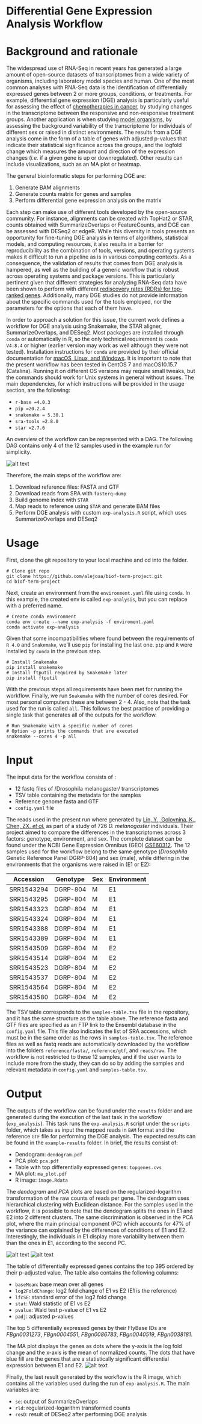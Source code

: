 # Differential Gene Expression Analysis Workflow

# Background and rationale
The widespread use of RNA-Seq in recent years has generated a large amount of open-source datasets of transcriptomes from a wide variety of organisms, including laboratory model species and human. One of the most common analyses with RNA-Seq data is the identification of differentially expressed genes between 2 or more groups, conditions, or treatments. For example, differential gene expression (DGE) analysis is particularly useful for assessing the effect of [chemotherapies in cancer](https://doi.org/10.1093/nar/gkw797), by studying changes in the transcriptome between the responsive and non-responsive treatment groups. Another application is when studying [model organisms](https://doi.org/10.1186/s12864-015-2353-z), by assessing the background variability of the transcriptome for individuals of different sex or raised in distinct environments. The results from a DGE analysis come in the form of a table of genes with adjusted p-values that indicate their statistical significance across the groups, and the logfold change which measures the amount and direction of the expression changes (_i.e._ if a given gene is up or downregulated). Other results can include visualizations, such as an MA plot or heatmap.

The general bioinformatic steps for performing DGE are:
1. Generate BAM alignments
2. Generate counts matrix for genes and samples
3. Perform differential gene expression analysis on the matrix

Each step can make use of different tools developed by the open-source community. For instance, alignments can be created with TopHat2 or STAR, counts obtained with SummarizeOverlaps or FeatureCounts, and DGE can be assessed with DESeq2 or edgeR. While this diversity in tools presents an opportunity for fine-tuning DGE analysis in terms of algorithms, statistical models, and computing resources, it also results in a barrier for reproducibility as the combination of tools, versions, and operating systems makes it difficult to run a pipeline as is in various computing contexts. As a consequence, the validation of results that comes from DGE analysis is hampered, as well as the building of a generic workflow that is robust across operating systems and package versions. This is particularly pertinent given that different strategies for analyzing RNA-Seq data have been shown to perform with different [rediscovery rates (RDRs) for top-ranked genes](https://doi.org/10.3389/fgene.2019.01331). Additionally, many DGE studies do not provide information about the specific commands used for the tools employed, nor the parameters for the options that each of them have.

In order to approach a solution for this issue, the current work defines a workflow for DGE analysis using Snakemake, the STAR aligner, SummarizeOverlaps, and DESeq2. Most packages are installed through `conda` or automatically in R, so the only technical requirement is `conda V4.8.4` or higher (earlier version may work as well although they were not tested). Installation instructions for `conda` are provided by their official documentation for [macOS, Linux, and Windows](https://docs.conda.io/projects/conda/en/latest/user-guide/install/#regular-installation). It is important to note that the present workflow has been tested in CentOS 7 and macOS10.15.7 (Catalina). Running it on different OS versions may require small tweaks, but the commands should work for Unix systems in general without issues. The main dependencies, for which instructions will be provided in the usage section, are the following:

* `r-base =4.0.3`
* `pip =20.2.4`
* `snakemake = 5.30.1`
* `sra-tools =2.8.0`
* `star =2.7.6`

An overview of the workflow can be represented with a DAG. The following DAG contains only 4 of the 12 samples used in the example run for simplicity.

![alt text](https://github.com/alejoaa/biof-term-project/blob/main/dag.png)

Therefore, the main steps of the workflow are:
1. Download reference files: FASTA and GTF
2. Download reads from SRA with `fasterq-dump`
3. Build genome index with `STAR`
4. Map reads to reference using `STAR` and generate BAM files
5. Perform DGE analysis with custom `exp-analysis.R` script, which uses SummarizeOverlaps and DESeq2

# Usage
First, clone the git repository to your local machine and cd into the folder.
```
# Clone git repo
git clone https://github.com/alejoaa/biof-term-project.git
cd biof-term-project
```

Next, create an environment from the `environment.yaml` file using `conda`. In this example, the created env is called `exp-analysis`, but you can replace with a preferred name.
```
# Create conda environment
conda env create --name exp-analysis -f enviroment.yaml
conda activate exp-analysis
```

Given that some incompatibilities where found between the requirements of `R 4.0` and `Snakemake`, we’ll use `pip` for installing the last one.  `pip` and `R` were installed by `conda` in the previous step.
```
# Install Snakemake
pip install snakemake
# Install ftputil required by Snakemake later
pip install ftputil
```

With the previous steps all requirements have been met for running the workflow. Finally, we run `Snakemake` with the number of cores desired. For most personal computers these are between 2 - 4. Also, note that the task used for the run is called `all`. This follows the best practice of providing a single task that generates all of the outputs for the workflow.
```
# Run Snakemake with a specific number of cores
# Option -p prints the commands that are executed
snakemake --cores 4 -p all
```

# Input
The input data for the workflow consists of :
* 12 fastq files of /Drosophila melanogaster/ transcriptomes
* TSV table containing the metadata for the samples
* Reference genome fasta and GTF
* `config.yaml` file

The reads  used in the present run where generated by [Lin, Y., Golovnina, K., Chen, ZX. _et al._](https://doi.org/10.1186/s12864-015-2353-z) as part of a study of 726 _D. melanogaster_ individuals. Their project aimed to compare the differences in the transcriptomes across 3 factors: genotype, environment, and sex. The complete dataset can be found under the NCBI Gene Expression Omnibus (GEO) [GSE60312](https://www.ncbi.nlm.nih.gov/geo/query/acc.cgi). The 12 samples used for the workflow belong to the same genotype (_Drosophila_ Genetic Reference Panel DGRP-804) and sex (male), while differing in the environments that the organisms were raised in (E1 or E2):

|Accession|Genotype|Sex|Environment|
|---|---|---|---|
|SRR1543294|DGRP-804|M|E1|
|SRR1543295|DGRP-804|M|E1|
|SRR1543323|DGRP-804|M|E1|
|SRR1543324|DGRP-804|M|E1|
|SRR1543388|DGRP-804|M|E1|
|SRR1543389|DGRP-804|M|E1|
|SRR1543509|DGRP-804|M|E2|
|SRR1543514|DGRP-804|M|E2|
|SRR1543523|DGRP-804|M|E2|
|SRR1543537|DGRP-804|M|E2|
|SRR1543564|DGRP-804|M|E2|
|SRR1543580|DGRP-804|M|E2|

The TSV table corresponds to the `samples-table.tsv` file in the repository, and it has the same structure as the table above. The reference fasta and GTF files are specified as an FTP link to the Ensembl database in the `config.yaml` file. This file also indicates the list of SRA accessions, which must be in the same order as the rows in `samples-table.tsv`.  The reference files as well as fastq reads are automatically downloaded by the workflow into the folders `reference/fasta/`, `reference/gtf`, and `reads/raw`. The workflow is not restricted to these 12 samples, and if the user wants to include more from the study, they can do so by adding the samples and relevant metadata in `config.yaml` and `samples-table.tsv`.

# Output
The outputs of the workflow can be found under the `results` folder and are generated during the execution of the last task in the workflow (`exp_analysis`). This task runs the `exp-analysis.R` script under the `scripts` folder, which takes as input the mapped reads in `BAM` format and the reference `GTF` file for performing the DGE analysis. The expected results can be found in the `example-results` folder. In brief, the results consist of:
* Dendogram: `dendogram.pdf`
* PCA plot: `pca.pdf`
* Table with top differentially expressed genes: `topgenes.cvs`
* MA plot: `ma_plot.pdf`
* R image: `image.Rdata`

The *dendogram* and *PCA* plots are based on the regularized-logarithm transformation of the raw counts of reads per gene. The dendogram uses hierarchical clustering with Euclidean distance. For the samples used in the workflow, it is possible to note that the dendogram splits the ones in E1 and E2 into 2 different clusters. The same discrimination is observed in the PCA plot, where the main principal component (PC) which accounts for 47% of the variance can explained by the differences of conditions of E1 and E2. Interestingly, the individuals in E1 display more variability between them than the ones in E1, according to the second PC.

![alt text](https://github.com/alejoaa/biof-term-project/blob/main/example-results/dendogram.png)
![alt text](https://github.com/alejoaa/biof-term-project/blob/main/example-results/pca.png)

The table of differentially expressed genes contains the top 395 ordered by their p-adjusted value. The table also contains the following columns:
* `baseMean`: base mean over all genes
* `log2FoldChange`: log2 fold change of E1 vs E2 (E1 is the reference)
* `lfcSE`: standard error of the log2 fold change
* `stat`: Wald statistic of E1 vs E2
* `pvalue`: Wald test p-value of E1 vs E2
* `padj`: adjusted p-values

The top 5 differentially expressed genes by their FlyBase IDs are _FBgn0031273_, _FBgn0004551_, _FBgn0086783_, _FBgn0040519_, _FBgn0038181_.

The MA plot displays the genes as dots where the y-axis is the log fold change and the x-axis is the mean of normalized counts. The dots that have blue fill are the genes that are a statistically significant differential expression between E1 and E2.
![alt text](https://github.com/alejoaa/biof-term-project/blob/main/example-results/ma_plot.png)

Finally, the last result generated by the workflow is the R image, which contains all the variables used during the run of `exp-analysis.R`. The main variables are:
* `se`: output of SummarizeOverlaps
* `rld`: regularized-logarithm transformed counts
* `resD`: result of DESeq2 after performing DGE analysis
